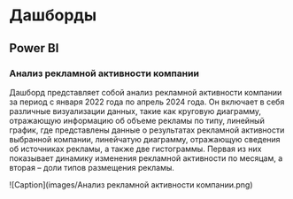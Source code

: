 # Дашборды

## Power BI

### Анализ рекламной активности компании
Дашборд представляет собой анализ рекламной активности компании за период с января 2022 года по апрель 2024 года. Он включает в себя различные визуализации данных, такие как круговую диаграмму, отражающую информацию об объеме рекламы по типу, линейный график, где представлены данные о результатах рекламной активности выбранной компании, линейчатую диаграмму, отражающую сведения об источниках рекламы, а также две гистограммы. Первая из них показывает динамику изменения рекламной активности по месяцам, а вторая – доли типов размещения рекламы.

![Caption](images/Анализ рекламной активности компании.png)


[//]: # (### Учет личных расходов)

[//]: # (Дашборд представляет информацию о личных расходах на основании вымышленных данных. Он визуализирует сумму расходов по категориям, периодам и другим параметрам. В верхней правой части дашборда расположены карточки с общей суммой расходов за второе полугодие 2022 и 2023 гг., а также представлены данные, отражающие средний размер затрат в месяц. Реализована возможность выбора конкретного месяца для анализа информации за конкретные периоды. Ниже в левой части дашборда представлен кольцевой график, отражающий структуру ежемесячных трат по категориям, а также добавлена ленточная диаграмма, показывающая изменение трат со временем в абсолютном выражении. В правой части дашборда расположены диаграммы, указывающие на изменение трат в процентах по категориям, на размеры трат по торговым сетям, а также на динамику увеличения и уменьшения расходов по торговым сетям.)

[//]: # (![Caption]&#40;/images/Учет личных расходов.png&#41;)

[//]: # ()
[//]: # ()
[//]: # (## DataLens)

[//]: # ()
[//]: # (### Анализ выигрышей в рекламной игре)

[//]: # (Дашборд отражает сведения о выигрышах в рекламной игре «Удача в придачу». В верхнем левом углу расположено два индикатора, отражающих основную цифровую информацию. Рядом расположен график, представляющий динамику изменения количества выигрышных кодов в зависимости от тура рекламной игры. В верхнем правом углу расположено четыре селектора, позволяющих детализировать имеющуюся информацию по следующим критериям: номеру тура, региону победителя, наименованию выигрыша и/или полу победителя. Также на дашборде присутствует тепловая карта, которая отражает географическое распределение данных о победах в игре. В нижней части дашборда отражены сведения о типах и количестве разыгранных призов.)

[//]: # ()
[//]: # (![Caption]&#40;\images\Анализ выйгрышей рекламной игры.jpg&#41;)

[//]: # (#### [Кликабельный дашборд]&#40;https://datalens.yandex/u0sl1z7wp4qsi&#41;)

[//]: # ()
[//]: # (### Эффективность рекламной кампании)

[//]: # (Данный дашборд помогает оценить эффективность рекламной кампании. В верхней части дашборда расположены четыре основных селектора, позволяющих фильтровать данные по периоду ее проведения, возрасту и полу аудитории, а также типу устройства. Ниже расположены два графика: слева – линейный график, отражающий динамику трафика, справа – столбчатая диаграмма, показывающая данные по динамике конверсий. Внизу дашборда расположена таблица с детализированными данными, отражающими эффективность проводимых рекламных мероприятий.)

[//]: # ()
[//]: # ()
[//]: # (![Caption]&#40;\images\Эффективность рекламной компании.jpg&#41;)

[//]: # (#### [Кликабельный дашборд]&#40;https://datalens.yandex/d06cfidugspo0&#41;)

